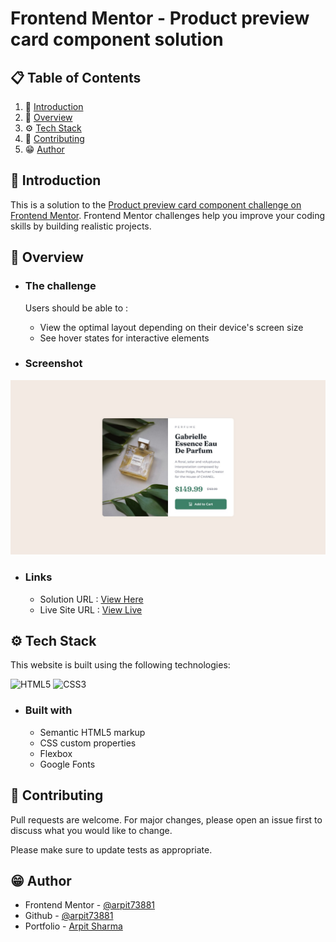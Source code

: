 # Frontend Mentor - Product preview card component solution

## 📋 <a name="table">Table of Contents</a>

1. 🤖 [Introduction](#introduction)
2. 🔋 [Overview](#overview)
3. ⚙️ [Tech Stack](#techstack)
4. 🚀 [Contributing](#contribute)
5. 😁 [Author](#author)

## <a name="introduction">🤖 Introduction</a>

This is a solution to the [Product preview card component challenge on Frontend Mentor](https://www.frontendmentor.io/challenges/product-preview-card-component-GO7UmttRfa). Frontend Mentor challenges help you improve your coding skills by building realistic projects.  

## <a name="overview">🔋 Overview</a>

- ### The challenge

  Users should be able to :
  - View the optimal layout depending on their device's screen size
  - See hover states for interactive elements

- ### Screenshot

![My design](./design/desktop-design.jpg)

- ### Links

  - Solution URL : [View Here](https://github.com/ARPIT73881/FrontendMentor-Product-Preview-Card-Component)
  - Live Site URL : [View Live](https://arpit73881.github.io/FrontendMentor-Product-Preview-Card-Component/)

## <a name="techstack">⚙️ Tech Stack</a>

This website is built using the following technologies:

![HTML5](https://img.shields.io/badge/html5-%23E34F26.svg?style=for-the-badge&logo=html5&logoColor=white)
![CSS3](https://img.shields.io/badge/css3-%231572B6.svg?style=for-the-badge&logo=css3&logoColor=white)

- ### Built with

  - Semantic HTML5 markup
  - CSS custom properties
  - Flexbox
  - Google Fonts

## <a name="contribute"> 🚀 Contributing</a>

Pull requests are welcome. For major changes, please open an issue first
to discuss what you would like to change.

Please make sure to update tests as appropriate.

## <a name="author"> 😁 Author</a>

- Frontend Mentor - [@arpit73881](https://www.frontendmentor.io/profile/arpit73881)
- Github - [@arpit73881](https://github.com/ARPIT73881)
- Portfolio - [Arpit Sharma](https://getarpit.netlify.app)